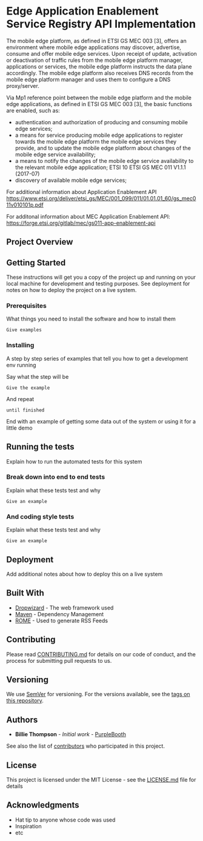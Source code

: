 # Edge Application Enablement Service Registry API Implementation

The mobile edge platform, as defined in ETSI GS MEC 003 [3], offers an environment where mobile edge applications
may discover, advertise, consume and offer mobile edge services. Upon receipt of update, activation or deactivation of
traffic rules from the mobile edge platform manager, applications or services, the mobile edge platform instructs the
data plane accordingly. The mobile edge platform also receives DNS records from the mobile edge platform manager
and uses them to configure a DNS proxy/server.

Via Mp1 reference point between the mobile edge platform and the mobile edge applications, as defined in ETSI
GS MEC 003 [3], the basic functions are enabled, such as: 

- authentication and authorization of producing and consuming mobile edge services;
- a means for service producing mobile edge applications to register towards the mobile edge platform the
mobile edge services they provide, and to update the mobile edge platform about changes of the mobile
edge service availability;
- a means to notify the changes of the mobile edge service availability to the relevant mobile edge
application; 
ETSI
10 ETSI GS MEC 011 V1.1.1 (2017-07)
- discovery of available mobile edge services; 

For additional information about Application Enablement API https://www.etsi.org/deliver/etsi_gs/MEC/001_099/011/01.01.01_60/gs_mec011v010101p.pdf

For additonal information about MEC Application Enablement API: https://forge.etsi.org/gitlab/mec/gs011-app-enablement-api


## Project Overview



## Getting Started

These instructions will get you a copy of the project up and running on your local machine for development and testing purposes. See deployment for notes on how to deploy the project on a live system.

### Prerequisites

What things you need to install the software and how to install them

```
Give examples
```

### Installing

A step by step series of examples that tell you how to get a development env running

Say what the step will be

```
Give the example
```

And repeat

```
until finished
```

End with an example of getting some data out of the system or using it for a little demo

## Running the tests

Explain how to run the automated tests for this system

### Break down into end to end tests

Explain what these tests test and why

```
Give an example
```

### And coding style tests

Explain what these tests test and why

```
Give an example
```

## Deployment

Add additional notes about how to deploy this on a live system

## Built With

* [Dropwizard](http://www.dropwizard.io/1.0.2/docs/) - The web framework used
* [Maven](https://maven.apache.org/) - Dependency Management
* [ROME](https://rometools.github.io/rome/) - Used to generate RSS Feeds

## Contributing

Please read [CONTRIBUTING.md](https://gist.github.com/PurpleBooth/b24679402957c63ec426) for details on our code of conduct, and the process for submitting pull requests to us.

## Versioning

We use [SemVer](http://semver.org/) for versioning. For the versions available, see the [tags on this repository](https://github.com/your/project/tags). 

## Authors

* **Billie Thompson** - *Initial work* - [PurpleBooth](https://github.com/PurpleBooth)

See also the list of [contributors](https://github.com/your/project/contributors) who participated in this project.

## License

This project is licensed under the MIT License - see the [LICENSE.md](LICENSE.md) file for details

## Acknowledgments

* Hat tip to anyone whose code was used
* Inspiration
* etc
